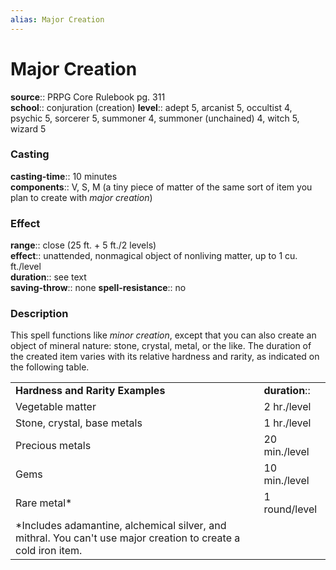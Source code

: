 ```yaml
---
alias: Major Creation
---
```


# Major Creation 

**source**:: PRPG Core Rulebook pg. 311  
**school**:: conjuration (creation)
**level**:: adept 5, arcanist 5, occultist 4, psychic 5, sorcerer 5, summoner 4, summoner (unchained) 4, witch 5, wizard 5

### Casting 

**casting-time**:: 10 minutes  
**components**:: V, S, M (a tiny piece of matter of the same sort of item you plan to create with *major creation*)

### Effect 

**range**:: close (25 ft. + 5 ft./2 levels)  
**effect**:: unattended, nonmagical object of nonliving matter, up to 1 cu. ft./level  
**duration**:: see text  
**saving-throw**:: none
**spell-resistance**:: no

### Description 

This spell functions like *minor creation*, except that you can also create an object of mineral nature: stone, crystal, metal, or the like. The duration of the created item varies with its relative hardness and rarity, as indicated on the following table.  
  

|                                                                                                                 |               |
|-----------------------------------------------------------------------------------------------------------------|---------------|
| **Hardness and Rarity Examples**                                                                                | **duration**::  |
| Vegetable matter                                                                                                | 2 hr./level   |
| Stone, crystal, base metals                                                                                     | 1 hr./level   |
| Precious metals                                                                                                 | 20 min./level |
| Gems                                                                                                            | 10 min./level |
| Rare metal\*                                                                                                    | 1 round/level |
| \*Includes adamantine, alchemical silver, and mithral. You can't use major creation to create a cold iron item. |               |
